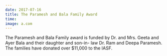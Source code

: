 ```yaml
---
date: 2017-07-16
title: The Paramesh and Bala Family Award
time:
image: a.com
---
```

The Paramesh and Bala Family award is funded by Dr. and Mrs. Geeta and
Ayer Bala and their daughter and son-in- law Dr. Ram and Deepa Paramesh.
The families have donated over $11,000 to the IASF.